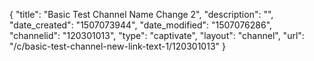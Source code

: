 {
    "title": "Basic Test Channel Name Change 2",
    "description": "",
    "date_created": "1507073944",
    "date_modified": "1507076286",
    "channelid": "120301013",
    "type": "captivate",
    "layout": "channel",
    "url": "\/c\/basic-test-channel-new-link-text-1\/120301013"
}